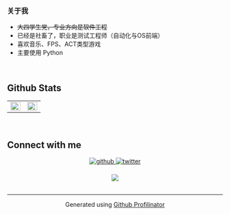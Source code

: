 ### 关于我

- ~~大四学生党，专业方向是软件工程~~
- 已经是社畜了，职业是测试工程师（自动化与OS前端）
- 喜欢音乐、FPS、ACT类型游戏
- 主要使用 Python

<br/>

## Github Stats  
<table><tr><td valign="top" width="50%">

<img src="https://github-readme-stats.vercel.app/api?username=kamuxiy&show_icons=true&count_private=true&hide_border=true" align="left" style="width: 100%" />

</td><td valign="top" width="50%">

<img src="https://github-readme-stats.vercel.app/api/top-langs/?username=kamuxiy&hide_border=true&layout=compact" align="left" style="width: 100%" />

</td></tr></table>  
<br/>

## Connect with me

<div align="center">
<a href="https://github.com/https://twitter.com/kamuxiy" target="_blank">
<img src=https://img.shields.io/badge/github-%2324292e.svg?&style=for-the-badge&logo=github&logoColor=white alt=github style="margin-bottom: 5px;" />
</a>
<a href="https://twitter.com/https://twitter.com/kamuxiy" target="_blank">
<img src=https://img.shields.io/badge/twitter-%2300acee.svg?&style=for-the-badge&logo=twitter&logoColor=white alt=twitter style="margin-bottom: 5px;" />
</a>  
</div>  


<br/>


<div align="center">
<img src="https://komarev.com/ghpvc/?username=kamuxiy&&style=flat-square" align="center" />
</div>

<br />

---

<div align="center">Generated using <a href="https://profilinator.rishav.dev/" target="_blank">Github Profilinator</a></div>
